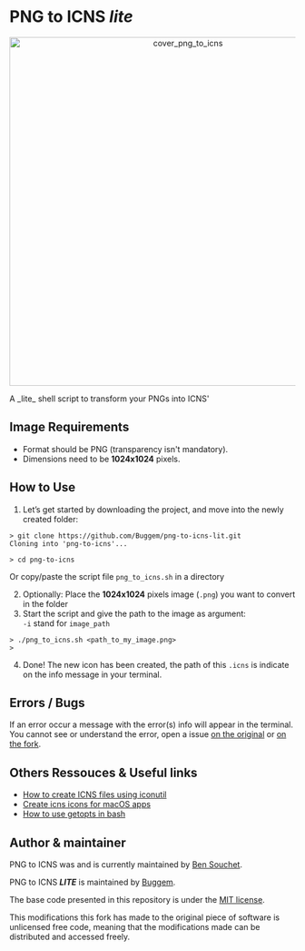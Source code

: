 # PNG to ICNS **_lite_**
<p align="center">
<img width="613" alt="cover_png_to_icns" src="https://user-images.githubusercontent.com/17025808/154702281-8115f8ec-b092-4ba6-9831-e8973b774546.png">
</p>

<p font-family="serif">A _lite_ shell script to transform your PNGs into ICNS'</p>

## Image Requirements
- Format should be PNG (transparency isn't mandatory).
- Dimensions need to be **1024x1024** pixels.

## How to Use
1. Let’s get started by downloading the project, and move into the newly created folder:
```shell
> git clone https://github.com/Buggem/png-to-icns-lit.git
Cloning into 'png-to-icns'...

> cd png-to-icns
```
Or copy/paste the script file `png_to_icns.sh` in a directory

2. Optionally: Place the **1024x1024** pixels image (`.png`) you want to convert in the folder
3. Start the script and give the path to the image as argument:  
`-i` stand for `image_path`
```shell
> ./png_to_icns.sh <path_to_my_image.png>
>
```
4. Done! The new icon has been created, the path of this `.icns` is indicate on the info message in your terminal.

## Errors / Bugs
If an error occur a message with the error(s) info will appear in the terminal.  
You cannot see or understand the error, open a issue [on the original](https://github.com/BenSouchet/png-to-icns/issues) or [on the fork](https://github.com/Buggem/png-to-icns-lite/issues).

## Others Ressouces & Useful links
- [How to create ICNS files using iconutil](https://stackoverflow.com/questions/12306223/how-to-manually-create-icns-files-using-iconutil)
- [Create icns icons for macOS apps](https://www.codingforentrepreneurs.com/blog/create-icns-icons-for-macos-apps)
- [How to use getopts in bash](https://stackoverflow.com/questions/16483119/an-example-of-how-to-use-getopts-in-bash)

## Author & maintainer
PNG to ICNS was and is currently maintained by [Ben Souchet](https://github.com/BenSouchet).


PNG to ICNS **_LITE_** is maintained by [Buggem](https://buggem.github.io).

The base code presented in this repository is under the [MIT license](https://github.com/BenSouchet/png-to-icns/blob/main/LICENSE).

This modifications this fork has made to the original piece of software is unlicensed free code, meaning that the modifications made can be distributed and accessed freely.
